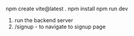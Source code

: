npm create vite@latest .
npm install
npm run dev

1.  run the backend server
2.  /signup - to navigate to signup page
